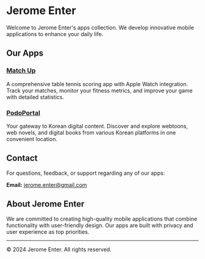 # Jerome Enter

Welcome to Jerome Enter's apps collection. We develop innovative mobile applications to enhance your daily life.

## Our Apps

### [Match Up](./matchup.md)
A comprehensive table tennis scoring app with Apple Watch integration. Track your matches, monitor your fitness metrics, and improve your game with detailed statistics.

### [PodoPortal](./podoportal.md)
Your gateway to Korean digital content. Discover and explore webtoons, web novels, and digital books from various Korean platforms in one convenient location.

## Contact

For questions, feedback, or support regarding any of our apps:

**Email:** jerome.enter@gmail.com

## About Jerome Enter

We are committed to creating high-quality mobile applications that combine functionality with user-friendly design. Our apps are built with privacy and user experience as top priorities.

---

© 2024 Jerome Enter. All rights reserved.